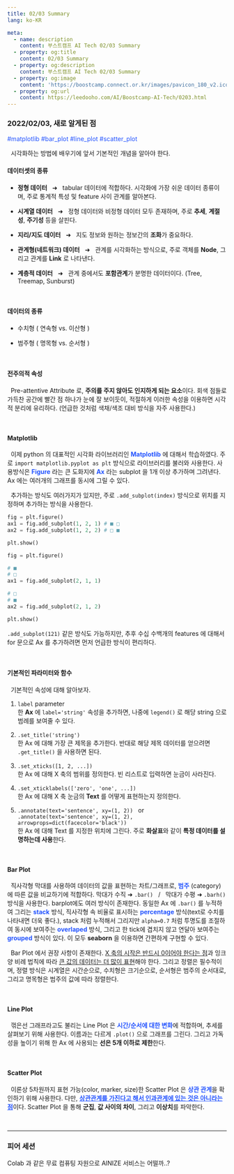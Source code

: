 ```yaml
---
title: 02/03 Summary
lang: ko-KR

meta:
  - name: description
    content: 부스트캠프 AI Tech 02/03 Summary
  - property: og:title
    content: 02/03 Summary
  - property: og:description
    content: 부스트캠프 AI Tech 02/03 Summary
  - property: og:image
    content: 'https://boostcamp.connect.or.kr/images/pavicon_180_v2.ico'
  - property: og:url
    content: https://leedooho.com/AI/Boostcamp-AI-Tech/0203.html
---
```


### 2022/02/03, 새로 알게된 점

<p class="tags">#matplotlib #bar_plot #line_plot #scatter_plot</p>

&nbsp; 시각화하는 방법에 배우기에 앞서 기본적인 개념을 알아야 한다.

#### 데이터셋의 종류

- **정형 데이터** &nbsp; &#10140; &nbsp; tabular 데이터에 적합하다. 시각화에 가장 쉬운 데이터 종류이며, 주로 통계적 특성 및 feature 사이 관계를 알아본다.

- **시계열 데이터** &nbsp; &#10140; &nbsp; 정형 데이터와 비정형 데이터 모두 존재하며, 주로 **추세**, **계절성**, **주기성** 등을 살핀다.

- **지리/지도 데이터** &nbsp; &#10140; &nbsp; 지도 정보와 원하는 정보간의 **조화**가 중요하다.

- **관계형(네트워크) 데이터** &nbsp; &#10140; &nbsp; 관계를 시각화하는 방식으로, 주로 객체를 **Node**, 그리고 관계를 **Link** 로 나타낸다.

- **계층적 데이터** &nbsp; &#10140; &nbsp; 관계 중에서도 **포함관계**가 분명한 데이터이다. (Tree, Treemap, Sunburst)

<br>

#### 데이터의 종류

- 수치형 ( 연속형 vs. 이산형 )

- 범주형 ( 명목형 vs. 순서형 )

<br>

#### 전주의적 속성

&nbsp; Pre-attentive Attribute 로, **주의를 주지 않아도 인지하게 되는 요소**이다. 회색 점들로 가득찬 공간에 빨간 점 하나가 눈에 잘 보이듯이, 
적절하게 이러한 속성을 이용하면 시각적 분리에 유리하다. (언급한 것처럼 색채/색조 대비 방식을 자주 사용한다.)

<br>

#### Matplotlib

&nbsp; 이제 python 의 대표적인 시각화 라이브러리인 <span style="color: #2454ff;">**Matplotlib**</span> 에 대해서 학습하였다. 
주로 `import matplotlib.pyplot as plt` 방식으로 라이브러리를 불러와 사용한다. 사용방식은 <span style="color: #2454ff;">**Figure**</span> 라는 
큰 도화지에 <span style="color: #2454ff;">**Ax**</span> 라는 subplot 을 1개 이상 추가하며 그려낸다. Ax 에는 여러개의 그래프를 동시에 그릴 수 있다.

&nbsp; 추가하는 방식도 여러가지가 있지만, 주로 `.add_subplot(index)` 방식으로 위치를 지정하며 추가하는 방식을 사용한다.

```python
fig = plt.figure()
ax1 = fig.add_subplot(1, 2, 1) # ■ □
ax2 = fig.add_subplot(1, 2, 2) # □ ■

plt.show()
```

```python
fig = plt.figure()

# ■
# □
ax1 = fig.add_subplot(2, 1, 1)

# □
# ■
ax2 = fig.add_subplot(2, 1, 2)

plt.show()
```

`.add_subplot(121)` 같은 방식도 가능하지만, 추후 수십 수백개의 features 에 대해서 for 문으로 Ax 를 추가하려면 먼저 언급한 방식이 편리하다.

<br>

#### 기본적인 파라미터와 함수

&nbsp; 기본적인 속성에 대해 알아보자.

1. `label` parameter<br>
한 **Ax** 에 `label='string'` 속성을 추가하면, 나중에 `legend()` 로 해당 string 으로 범례를 보여줄 수 있다.

2. `.set_title('string')`<br>
한 Ax 에 대해 가장 큰 제목을 추가한다. 반대로 해당 제목 데이터를 얻으려면 `.get_title()` 을 사용하면 된다.

3. `.set_xticks([1, 2, ...])`<br>
한 Ax 에 대해 X 축의 범위를 정의한다. 빈 리스트로 입력하면 눈금이 사라진다.

4. `.set_xticklabels(['zero', 'one', ...])`<br>
한 Ax 에 대해 X 축 눈금의 **Text** 를 어떻게 표현하는지 정의한다.

5. `.annotate(text='sentence', xy=(1, 2))` &nbsp; or &nbsp; `.annotate(text='sentence', xy=(1, 2), arrowprops=dict(facecolor='black'))`<br>
한 Ax 에 대해 Text 를 지정한 위치에 그린다. 주로 **화살표**와 같이 **특정 데이터를 설명하는데 사용**한다.

<br>

#### Bar Plot

&nbsp; 직사각형 막대를 사용하여 데이터의 값을 표현하는 차트/그래프로, <span style="color: #2454ff;">**범주**</span> (category)에 따른 
값을 비교하기에 적합하다. 막대가 수직 &#10140; `.bar()` &nbsp; / &nbsp; 막대가 수평 &#10140; `.barh()` 방식을 사용한다. barplot에도 여러 방식이 존재한다. 
동일한 Ax 에 `.bar()` 를 누적하여 그리는 <span style="color: #2454ff;">**stack**</span> 방식, 직사각형 속 비율로 표시하는 
<span style="color: #2454ff;">**percentage**</span> 방식(text로 수치를 나타내면 더욱 좋다.), 
stack 처럼 누적해서 그리지만 `alpha=0.7` 처럼 투명도를 조절하여 동시에 보여주는 <span style="color: #2454ff;">**overlaped**</span> 방식, 그리고 
한 tick에 겹치지 않고 연달아 보여주는 <span style="color: #2454ff;">**grouped**</span> 방식이 있다. 이 모두 **seaborn** 을 이용하면 간편하게 구현할 수 있다.

&nbsp; Bar Plot 에서 권장 사항이 존재한다. <u>X 축의 시작은 반드시 0이어야 한다는 점</u>과 잉크 양 비례 법칙에 따라 <u>큰 값의 데이터는 더 많이 표현</u>해야 한다. 
그리고 정렬은 필수적이며, 정렬 방식은 시계열은 시간순으로, 수치형은 크기순으로, 순서형은 범주의 순서대로, 그리고 명목형은 범주의 값에 따라 정렬한다.

<br>

#### Line Plot

&nbsp; 꺾은선 그래프라고도 불리는 Line Plot 은 <span style="color: #2454ff;">**시간/순서에 대한 변화**</span>에 적합하며, 추세를 살펴보기 위해 사용한다. 
이름과는 다르게 `.plot()` 으로 그래프를 그린다. 그리고 가독성을 높이기 위해 한 Ax 에 사용되는 **선은 5개 이하로 제한**한다.

<br>

#### Scatter Plot

&nbsp; 이론상 5차원까지 표현 가능(color, marker, size)한 Scatter Plot 은 <span style="color: #2454ff;">**상관 관계**</span>을 확인하기 위해 사용한다. 
다만, <span style="color: #2454ff;"><u>**상관관계를 가진다고 해서 인과관계에 있는 것은 아니라는 점**</u></span>이다. Scatter Plot 을 통해 
**군집**, **값 사이의 차이**, 그리고 **이상치**를 파악한다.

<br>

<hr>

### 피어 세션

Colab 과 같은 무료 컴퓨팅 자원으로 AINIZE 서비스는 어떨까..?

<br>

<br>

<br>

<style scoped>
.tags { color: #2454ff; }
a { color: #2454ff; }
</style>